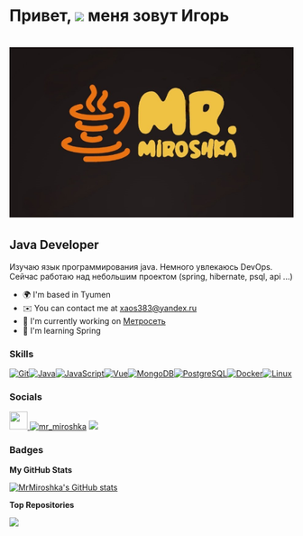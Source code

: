 Привет, ![](https://user-images.githubusercontent.com/18350557/176309783-0785949b-9127-417c-8b55-ab5a4333674e.gif) меня зовут Игорь
=============================================================================================================================
![Image alt](https://github.com/MrMiroshka/MrMiroshka/blob/main/logo.png)
=============================================================================================================================
Java Developer
--------------

Изучаю язык программирования java. Немного увлекаюсь DevOps. Сейчас работаю над небольшим проектом (spring, hibernate, psql, api ...)

* 🌍  I'm based in Tyumen
* ✉️  You can contact me at [xaos383@yandex.ru](mailto:xaos383@yandex.ru)
* 🚀  I'm currently working on [Метросеть](http://(s)://www.metro-set.ru/)
* 🧠  I'm learning Spring

### Skills

<p align="left">
<a href="https://git-scm.com/" target="_blank" rel="noreferrer"><img src="https://raw.githubusercontent.com/danielcranney/readme-generator/main/public/icons/skills/git-colored.svg" width="36" height="36" alt="Git" /></a><a href="https://www.oracle.com/java/" target="_blank" rel="noreferrer"><img src="https://raw.githubusercontent.com/danielcranney/readme-generator/main/public/icons/skills/java-colored.svg" width="36" height="36" alt="Java" /></a><a href="https://developer.mozilla.org/en-US/docs/Web/JavaScript" target="_blank" rel="noreferrer"><img src="https://raw.githubusercontent.com/danielcranney/readme-generator/main/public/icons/skills/javascript-colored.svg" width="36" height="36" alt="JavaScript" /></a><a href="https://vuejs.org/" target="_blank" rel="noreferrer"><img src="https://raw.githubusercontent.com/danielcranney/readme-generator/main/public/icons/skills/vuejs-colored.svg" width="36" height="36" alt="Vue" /></a><a href="https://www.mongodb.com/" target="_blank" rel="noreferrer"><img src="https://raw.githubusercontent.com/danielcranney/readme-generator/main/public/icons/skills/mongodb-colored.svg" width="36" height="36" alt="MongoDB" /></a><a href="https://www.postgresql.org/" target="_blank" rel="noreferrer"><img src="https://raw.githubusercontent.com/danielcranney/readme-generator/main/public/icons/skills/postgresql-colored.svg" width="36" height="36" alt="PostgreSQL" /></a><a href="https://www.docker.com/" target="_blank" rel="noreferrer"><img src="https://raw.githubusercontent.com/danielcranney/readme-generator/main/public/icons/skills/docker-colored.svg" width="36" height="36" alt="Docker" /></a><a href="https://www.linux.org" target="_blank" rel="noreferrer"><img src="https://raw.githubusercontent.com/danielcranney/readme-generator/main/public/icons/skills/linux-colored.svg" width="36" height="36" alt="Linux" /></a>
</p>

### Socials

<p align="left"> <a href="https://www.github.com/MrMiroshka" target="_blank" rel="noreferrer"> 
<picture> 
<source media="(prefers-color-scheme: dark)" srcset="https://raw.githubusercontent.com/danielcranney/readme-generator/main/public/icons/socials/github-dark.svg" />
<source media="(prefers-color-scheme: light)" srcset="https://raw.githubusercontent.com/danielcranney/readme-generator/main/public/icons/socials/github.svg" /> 
<img src="https://raw.githubusercontent.com/danielcranney/readme-generator/main/public/icons/socials/github.svg" width="32" height="32" /> 
</picture> 
</a> 
<a href="https://instagram.com/mr_miroshka" target="blank"><img src="https://raw.githubusercontent.com/rahuldkjain/github-profile-readme-generator/master/src/images/icons/Social/instagram.svg" alt="mr_miroshka" height="32" width="32" /></a>
<a href="https://t.me/MrMirosha"><img src="https://img.shields.io/badge/Telegram-2CA5E0?style=for-the-badge&logo=telegram&logoColor=white"/></a>
</p>

### Badges

<b>My GitHub Stats</b>

<a href="http://www.github.com/MrMiroshka"><img src="https://github-readme-stats.vercel.app/api?username=MrMiroshka&show_icons=true&hide=&count_private=true&title_color=0891b2&text_color=ffffff&icon_color=0891b2&bg_color=1c1917&hide_border=true&show_icons=true" alt="MrMiroshka's GitHub stats" /></a>

<b>Top Repositories</b>

<div width="100%" align="center"><a href="https://github.com/MrMiroshka/astra_4_web" align="left"><img align="left" width="45%" src="https://github-readme-stats.vercel.app/api/pin/?username=MrMiroshka&repo=astra_4_web&title_color=0891b2&text_color=ffffff&icon_color=0891b2&bg_color=1c1917&hide_border=true&locale=en" /></a></div><br /><br /><br /><br /><br /><br /><br />
